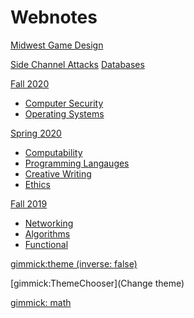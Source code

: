 # Webnotes

[Midwest Game Design](./midwestGd.md)

[Side Channel Attacks](./sca/sidechannels.md)
[Databases](./databases/databases.md)

[Fall 2020]()

  * [Computer Security](./fall_2020/security/security.md)
  * [Operating Systems](./fall_2020/os/os.md)

[Spring 2020]()

  * [Computability](./spring_2020/computability.md)
  * [Programming Langauges](./spring_2020/ppl.md)
  * [Creative Writing](./spring_2020/creative.md)
  * [Ethics](./spring_2020/ethics.md)


[Fall 2019]()

  * [Networking](./fall_2019/networking.md)
  * [Algorithms](./fall_2019/algorithms.md)
  * [Functional](./fall_2019/functional.md)

<!-- [Spring 2019]()

  * [Discrete Structures](./spring_2019/discrete.md)
  * [Colloquium II](./spring_2019/honors2.md)
  * [Statistics](./spring_2019/stats.md)
  * [Software Design](./spring_2019/software_design.md) -->

<!-- [Fall 2018]()

  * [Data Structures](./fall_2018/data_structures.md)
  * [FYS](./fall_2018/fys.md)
  * [Colloquium I](./fall_2018/honors.md)
  * [Linear Algebra](./fall_2018/linear_algebra.md)
  * [Computer Organizations](./fall_2018/organizations.md) -->

<!-- set a default theme -->
[gimmick:theme (inverse: false)](bootstrap)

<!-- show a theme chooser in the menu bar -->
[gimmick:ThemeChooser](Change theme)

<!-- show a fork me on github ribbon
[gimmick:forkmeongithub](http://github.com/Dynalon/mdwiki-seed/) -->

<!-- setup math/latex syntax -->
[gimmick: math]()
